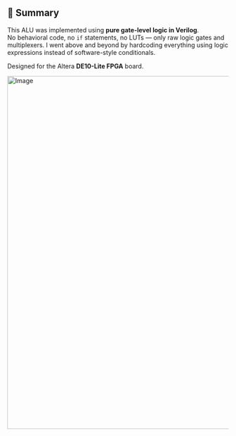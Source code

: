 ## 🔧 Summary

This ALU was implemented using **pure gate-level logic in Verilog**.  
No behavioral code, no `if` statements, no LUTs — only raw logic gates and multiplexers.
I went above and beyond by hardcoding everything using logic expressions instead of software-style conditionals.

Designed for the Altera **DE10-Lite FPGA** board.

<img width="971" height="802" alt="Image" src="https://github.com/user-attachments/assets/0cfa519c-a55f-4f9c-81aa-00eb6cc8dbe5" />

